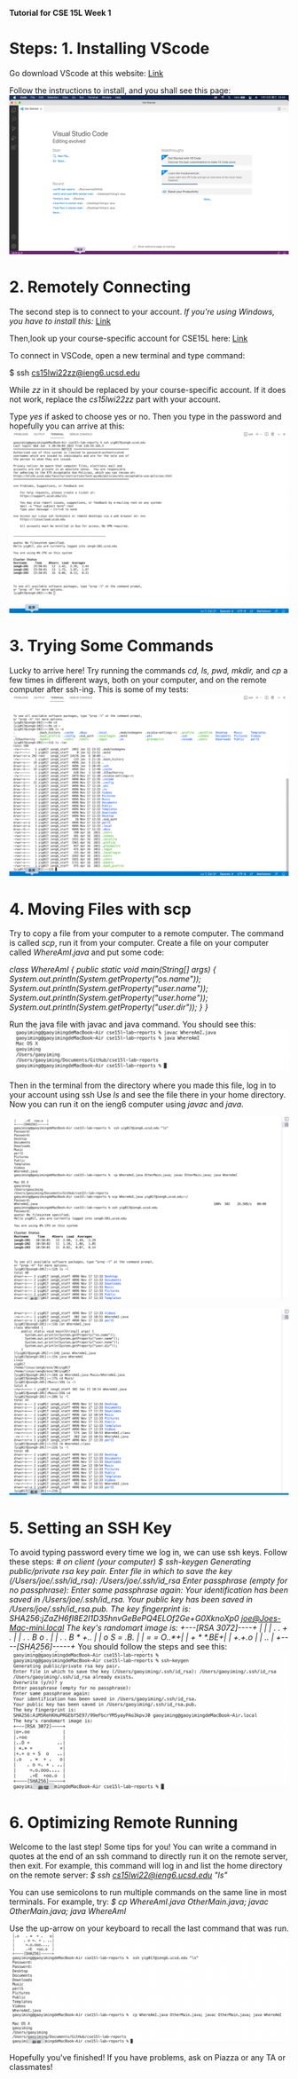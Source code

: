 __Tutorial for CSE 15L Week 1__

# Steps: 1. Installing VScode

Go download VScode at this website:
[Link][1]

[1]:  https://code.visualstudio.com/
Follow the instructions to install, and you shall see this page:
![Image][11]

[11]: 1.png

# 2. Remotely Connecting

The second step is to connect to your account.
_If you're using Windows, you have to install this:_
[Link][2]

[2]:  https://docs.microsoft.com/en-us/windows-server/administration/openssh/openssh_install_firstuse
Then,look up your course-specific account for CSE15L here:
[Link][3]

[3]:  https://sdacs.ucsd.edu/~icc/index.php
To connect in VSCode, open a new terminal and type command:

$ ssh cs15lwi22zz@ieng6.ucsd.edu

While _zz_ in it should be replaced by your course-specific account.
If it does not work, replace the _cs15lwi22zz_ part with your account.

Type _yes_ if asked to choose yes or no.
Then you type in the password and hopefully you can arrive at this:
![Image][12]

[12]: 2.png


# 3. Trying Some Commands

Lucky to arrive here!
Try running the commands _cd, ls, pwd, mkdir,_ and _cp_ a few times in different ways, 
both on your computer, and on the remote computer after ssh-ing. 
This is some of my tests:
![Image][13]

[13]: 3.png

# 4. Moving Files with scp

Try to copy a file from your computer to a remote computer.
The command is called _scp_, run it from your computer.
Create a file on your computer called _WhereAmI.java_ and put some code:

_class WhereAmI {
  public static void main(String[] args) {
    System.out.println(System.getProperty("os.name"));
    System.out.println(System.getProperty("user.name"));
    System.out.println(System.getProperty("user.home"));
    System.out.println(System.getProperty("user.dir"));
  }
}_

Run the java file with javac and java command.
You should see this:
![Image][14]

[14]: 4.png

Then in the terminal from the directory where you made this file, log in to your account using ssh
Use _ls_ and see the file there in your home directory.
Now you can run it on the ieng6 computer using _javac_ and _java_.

![Image][17]

[17]: 7.png

![Image][18]

[18]: 8.png

# 5. Setting an SSH Key

To avoid typing password every time we log in, we can use ssh keys.
Follow these steps:
_# on client (your computer)
$ ssh-keygen
Generating public/private rsa key pair.
Enter file in which to save the key (/Users/joe/.ssh/id_rsa): /Users/joe/.ssh/id_rsa
Enter passphrase (empty for no passphrase): 
Enter same passphrase again: 
Your identification has been saved in /Users/joe/.ssh/id_rsa.
Your public key has been saved in /Users/joe/.ssh/id_rsa.pub.
The key fingerprint is:
SHA256:jZaZH6fI8E2I1D35hnvGeBePQ4ELOf2Ge+G0XknoXp0 joe@Joes-Mac-mini.local
The key's randomart image is:
+---[RSA 3072]----+
|                 |
|       . . + .   |
|      . . B o .  |
|     . . B * +.. |
|      o S = *.B. |
|       = = O.*.*+|
|        + * *.BE+|
|           +.+.o |
|             ..  |
+----[SHA256]-----+_
You should follow the steps and see this:
![Image][15]

[15]: 5.png

# 6. Optimizing Remote Running

Welcome to the last step!
Some tips for you!
  You can write a command in quotes at the end of an ssh command to directly run it on the remote server, then exit. 
  For example, this command will log in and list the home directory on the remote server:
_$ ssh cs15lwi22@ieng6.ucsd.edu "ls"_

  You can use semicolons to run multiple commands on the same line in most terminals. For example, try:
_$ cp WhereAmI.java OtherMain.java; javac OtherMain.java; java WhereAmI_

  Use the up-arrow on your keyboard to recall the last command that was run.
![Image][16]

[16]: 6.png

Hopefully you've finished! If you have problems, ask on Piazza or any TA or classmates!





